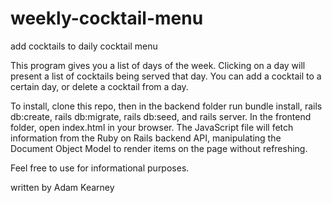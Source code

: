 # weekly-cocktail-menu
add cocktails to daily cocktail menu

This program gives you a list of days of the week. Clicking on a day will present a list of cocktails being served that day. 
You can add a cocktail to a certain day, or delete a cocktail from a day.

To install, clone this repo, then in the backend folder run bundle install, rails db:create, rails db:migrate, rails db:seed, 
and rails server.  In the frontend folder, open index.html in your browser.  The JavaScript file will fetch information
from the Ruby on Rails backend API, manipulating the Document Object Model to render items on the page without refreshing.

Feel free to use for informational purposes.

written by Adam Kearney
